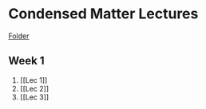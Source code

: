 # Condensed Matter Lectures

[Folder](https://uniofbath.cloud.panopto.eu/Panopto/Pages/Sessions/List.aspx#folderID=%22e93af9ea-b425-4732-8c11-0a5c46f9a6a6%22)

## Week 1
1. [[Lec 1]]
2. [[Lec 2]]
3. [[Lec 3]]

